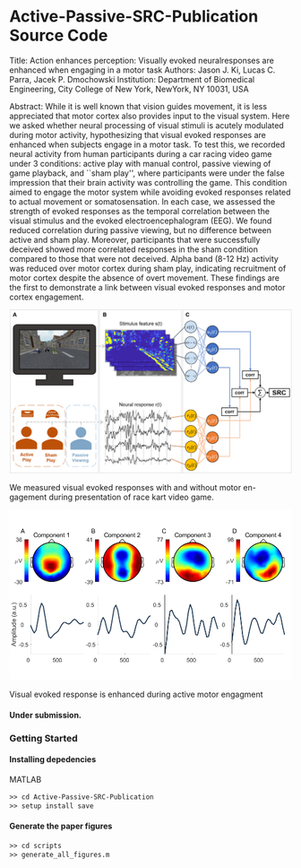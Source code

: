 # Active-Passive-SRC-Publication Source Code

Title: Action enhances perception:  Visually evoked neuralresponses are enhanced when engaging in a motor task
Authors: Jason J. Ki, Lucas C. Parra, Jacek P. Dmochowski
Institution: Department of Biomedical Engineering, City College of New York, NewYork, NY 10031, USA

Abstract:
While it is well known that vision guides movement, it is less appreciated that motor cortex also provides input to the visual system. Here we asked whether neural processing of visual stimuli is acutely modulated during motor activity, hypothesizing that visual evoked responses are enhanced when subjects engage in a motor task.  To test this, we recorded neural activity from  human participants during a car racing video game under 3 conditions: active play with manual control, passive viewing of game playback, and ``sham play'', where participants were under the false impression that their brain activity was controlling the game. This condition aimed to engage the motor system while avoiding evoked responses related to actual movement or somatosensation.  In each case, we assessed the strength of evoked responses as the temporal correlation between the visual stimulus and the evoked electroencephalogram (EEG). We found reduced correlation during passive viewing, but no difference between active and sham play. Moreover, participants that were successfully deceived showed more correlated responses in the sham condition compared to those that were not deceived. Alpha band (8-12 Hz) activity was reduced over motor cortex during sham play, indicating recruitment of motor cortex despite the absence of overt movement.  These findings are the first to demonstrate a link between visual evoked responses and motor cortex engagement.    

<p align="center">
    <img src='output/figures/final/figure_1.png' width=600/>
    <figcaption> We measured visual evoked responses with and without motor en-gagement during presentation of race kart video game.</figcaption>
</p>

<p align="center">
    <img src='output/figures/final/figure_2.png' width=600 />
    <figcaption> Visual evoked response is enhanced during active motor engagment </figcaption>
</p>


#### Under submission.

### Getting Started
#### Installing depedencies

MATLAB
```
>> cd Active-Passive-SRC-Publication
>> setup install save
````

#### Generate the paper figures
```
>> cd scripts
>> generate_all_figures.m
```

